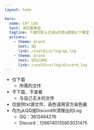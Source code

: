 ```yaml
---
layout: home

hero:
  name: CAT_LOG
  text: 请先看事宜
  tagline: 下载时默认已读&同意&遵循以下事宜
  actions:
    - theme: brand
      text: QQ
      link: /sealdice/log/qq_log
    - theme: brand
      text: DISCORD
      link: /sealdice/log/discord_log
---
```


- 仅下载
    - 所需的文件
- 不下载、不查看
    - 与自己无关的文件
- 仅提供txt源文件、染色请用官方染色器
- 均为从QQ或Discord中清理出的Log
    - QQ：3612464276
    - Discord：1266740135853031475